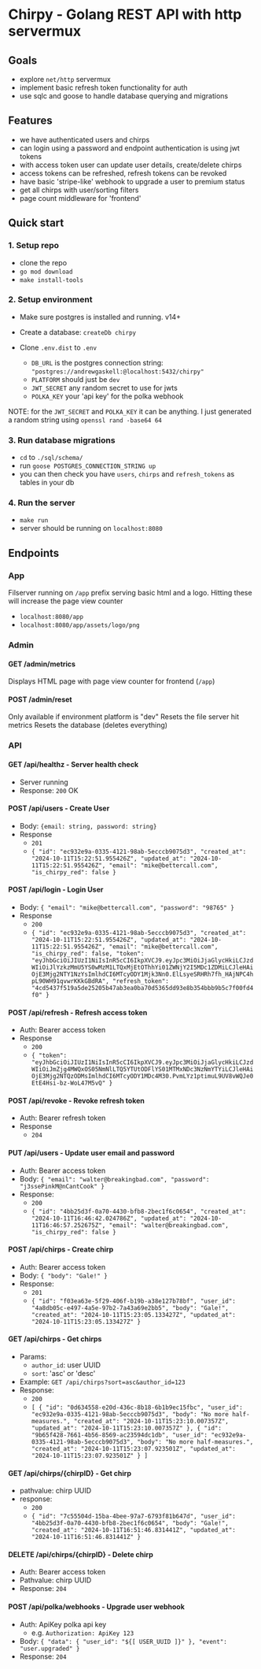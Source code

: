 # Chirpy - Golang REST API with http servermux

## Goals

- explore `net/http` servermux
- implement basic refresh token functionality for auth
- use sqlc and goose to handle database querying and migrations

## Features

- we have authenticated users and chirps
- can login using a password and endpoint authentication is using jwt tokens
- with access token user can update user details, create/delete chirps
- access tokens can be refreshed, refresh tokens can be revoked
- have basic 'stripe-like' webhook to upgrade a user to premium status
- get all chirps with user/sorting filters
- page count middleware for 'frontend'

## Quick start

### 1. Setup repo

- clone the repo
- `go mod download`
- `make install-tools`

### 2. Setup environment

- Make sure postgres is installed and running. v14+
- Create a database: `createDb chirpy`

- Clone `.env.dist` to `.env`
  - `DB_URL` is the postgres connection string: `"postgres://andrewgaskell:@localhost:5432/chirpy"`
  - `PLATFORM` should just be `dev`
  - `JWT_SECRET` any random secret to use for jwts
  - `POLKA_KEY` your 'api key' for the polka webhook

NOTE: for the `JWT_SECRET` and `POLKA_KEY` it can be anything. I just generated a random string using `openssl rand -base64 64`

### 3. Run database migrations

- `cd` to `./sql/schema/`
- run `goose POSTGRES_CONNECTION_STRING up`
- you can then check you have `users`, `chirps` and `refresh_tokens` as tables in your db

### 4. Run the server

- `make run`
- server should be running on `localhost:8080`

## Endpoints

### App

Filserver running on `/app` prefix serving basic html and a logo. Hitting these will increase the page view counter

- `localhost:8080/app`
- `localhost:8080/app/assets/logo/png`

### Admin

#### GET /admin/metrics

Displays HTML page with page view counter for frontend (`/app`)

#### POST /admin/reset

Only available if environment platform is "dev"
Resets the file server hit metrics
Resets the database (deletes everything)

### API

#### GET /api/healthz - Server health check

- Server running
- Response: `200` OK

#### POST /api/users - Create User

- Body: `{email: string, password: string}`
- Response
  - `201`
  - `{
    "id": "ec932e9a-0335-4121-98ab-5ecccb9075d3",
    "created_at": "2024-10-11T15:22:51.955426Z",
    "updated_at": "2024-10-11T15:22:51.955426Z",
    "email": "mike@bettercall.com",
    "is_chirpy_red": false
}`

#### POST /api/login - Login User

- Body:
  `{
  "email": "mike@bettercall.com",
  "password": "98765"
}`
- Response
  - `200`
  - `{
  "id": "ec932e9a-0335-4121-98ab-5ecccb9075d3",
  "created_at": "2024-10-11T15:22:51.955426Z",
  "updated_at": "2024-10-11T15:22:51.955426Z",
  "email": "mike@bettercall.com",
  "is_chirpy_red": false,
  "token": "eyJhbGciOiJIUzI1NiIsInR5cCI6IkpXVCJ9.eyJpc3MiOiJjaGlycHkiLCJzdWIiOiJlYzkzMmU5YS0wMzM1LTQxMjEtOThhYi01ZWNjY2I5MDc1ZDMiLCJleHAiOjE3Mjg2NTY1NzYsImlhdCI6MTcyODY1Mjk3Nn0.ElLsyeSRHRh7fh_HAjNPC4hpL90WH91qvwrKKkGBdRA",
  "refresh_token": "4cd5437f519a5de25205b47ab3ea0ba70d5365dd93e8b354bbb9b5c7f00fd4f0"
}`

#### POST /api/refresh - Refresh access token

- Auth: Bearer access token
- Response
  - `200`
  - `{
  "token": "eyJhbGciOiJIUzI1NiIsInR5cCI6IkpXVCJ9.eyJpc3MiOiJjaGlycHkiLCJzdWIiOiJmZjg4MWQxOS05NmNlLTQ5YTUtODFlYS01MTMxNDc3NzNmYTYiLCJleHAiOjE3Mjg2NTQzODMsImlhdCI6MTcyODY1MDc4M30.PvmLYz1ptimuL9UV8vWQJe0EtE4Hsi-bz-WoL47M5vQ"
}`

#### POST /api/revoke - Revoke refresh token

- Auth: Bearer refresh token
- Response
  - `204`

#### PUT /api/users - Update user email and password

- Auth: Bearer access token
- Body: `{
  "email": "walter@breakingbad.com",
  "password": "j3ssePinkM@nCantCook"
}`
- Response:
  - `200`
  - `{
  "id": "4bb25d3f-0a70-4430-bfb8-2bec1f6c0654",
  "created_at": "2024-10-11T16:46:42.024786Z",
  "updated_at": "2024-10-11T16:46:57.252675Z",
  "email": "walter@breakingbad.com",
  "is_chirpy_red": false
}`

#### POST /api/chirps - Create chirp

- Auth: Bearer access token
- Body: `{
  "body": "Gale!"
}`
- Response:
  - `201`
  - `{
  "id": "f03ea63e-5f29-406f-b19b-a38e127b78bf",
  "user_id": "4a8db05c-e497-4a5e-97b2-7a43a69e2bb5",
  "body": "Gale!",
  "created_at": "2024-10-11T15:23:05.133427Z",
  "updated_at": "2024-10-11T15:23:05.133427Z"
}`

#### GET /api/chirps - Get chirps

- Params:
  - `author_id`: user UUID
  - `sort`: 'asc' or 'desc'
- Example: `GET /api/chirps?sort=asc&author_id=123`
- Response:
  - `200`
  - `[
    {
      "id": "0d634558-e20d-436c-8b18-6b1b9ec15fbc",
      "user_id": "ec932e9a-0335-4121-98ab-5ecccb9075d3",
      "body": "No more half-measures.",
      "created_at": "2024-10-11T15:23:10.007357Z",
      "updated_at": "2024-10-11T15:23:10.007357Z"
    },
    {
      "id": "9b65f428-7661-4b56-8569-ac23594dc1db",
      "user_id": "ec932e9a-0335-4121-98ab-5ecccb9075d3",
      "body": "No more half-measures.",
      "created_at": "2024-10-11T15:23:07.923501Z",
      "updated_at": "2024-10-11T15:23:07.923501Z"
    }
]`

#### GET /api/chirps/{chirpID} - Get chirp

- pathvalue: chirp UUID
- response:
  - `200`
  - `{
  "id": "7c55504d-15ba-4bee-97a7-6793f81b647d",
  "user_id": "4bb25d3f-0a70-4430-bfb8-2bec1f6c0654",
  "body": "Gale!",
  "created_at": "2024-10-11T16:51:46.831441Z",
  "updated_at": "2024-10-11T16:51:46.831441Z"
}`

#### DELETE /api/chirps/{chirpID} - Delete chirp

- Auth: Bearer access token
- Pathvalue: chirp UUID
- Response: `204`

#### POST /api/polka/webhooks - Upgrade user webhook

- Auth: ApiKey polka api key
  - e.g. `Authorization: ApiKey 123`
- Body: `{
  "data": {
    "user_id": "${[ USER_UUID ]}"
  },
  "event": "user.upgraded"
}`
- Response: `204`
